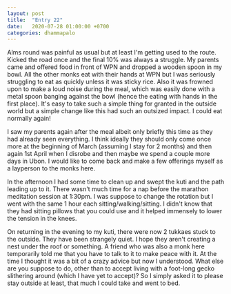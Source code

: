 ```yaml
---
layout: post
title:  "Entry 22"
date:   2020-07-28 01:00:00 +0700
categories: dhammapalo
---
```

Alms round was painful as usual but at least I'm getting used to the route. Kicked the road once and the final 10% was always a struggle. My parents came and offered food in front of WPN and dropped a wooden spoon in my bowl. All the other monks eat with their hands at WPN but I was seriously struggling to eat as quickly unless it was sticky rice. Also it was frowned upon to make a loud noise during the meal, which was easily done with a metal spoon banging against the bowl (hence the eating with hands in the first place). It's easy to take such a simple thing for granted in the outside world but a simple change like this had such an outsized impact. I could eat normally again!

I saw my parents again after the meal albeit only briefly this time as they had already seen everything. I think ideally they should only come once more at the beginning of March (assuming I stay for 2 months) and then again 1st April when I disrobe and then maybe we spend a couple more days in Ubon. I would like to come back and make a few offerings myself as a layperson to the monks here.

In the afternoon I had some time to clean up and swept the kuti and the path leading up to it. There wasn't much time for a nap before the marathon meditation session at 1:30pm. I was suppose to change the rotation but I went with the same 1 hour each sitting/walking/sitting. I didn't know that they had sitting pillows that you could use and it helped immensely to lower the tension in the knees.

On returning in the evening to my kuti, there were now 2 tukkaes stuck to the outside. They have been strangely quiet. I hope they aren't creating a nest under the roof or something. A friend who was also a monk here temporarily told me that you have to talk to it to make peace with it. At the time I thought it was a bit of a crazy advice but now I understood. What else are you suppose to do, other than to accept living with a foot-long gecko slithering around (which I have yet to accept)? So I simply asked it to please stay outside at least, that much I could take and went to bed.
